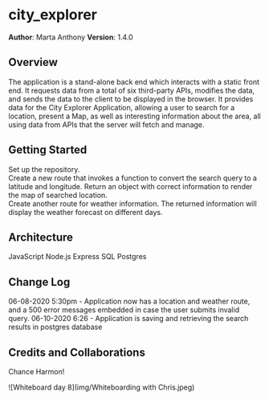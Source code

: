 # city_explorer

**Author**: Marta Anthony
**Version**: 1.4.0 

## Overview
The application is a stand-alone back end which interacts with a static front end. It requests data from a total of six third-party APIs, modifies the data, and sends the data to the client to be displayed in the browser. It provides data for the City Explorer Application, allowing a user to search for a location, present a Map, as well as interesting information about the area, all using data from APIs that the server will fetch and manage.

## Getting Started
Set up the repository.    
Create a new route that invokes a function to convert the search query to a latitude and longitude. Return an object with correct information to render the map of searched location.     
Create another route for weather information. The returned information will display the weather forecast on different days.

## Architecture
JavaScript
Node.js
Express
SQL
Postgres


## Change Log

06-08-2020 5:30pm - Application now has a location and weather route, and a 500 error messages embedded in case the user submits invalid query.
06-10-2020 6:26 - Application is saving and retrieving the search results in postgres database

## Credits and Collaborations

Chance Harmon!


![Whiteboard day 8](img/Whiteboarding with Chris.jpeg)